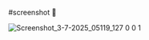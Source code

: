 #screenshot 📸


![Screenshot_3-7-2025_05119_127 0 0 1](https://github.com/user-attachments/assets/b47cec00-4f72-497c-a8c2-5770d7cd247b)
